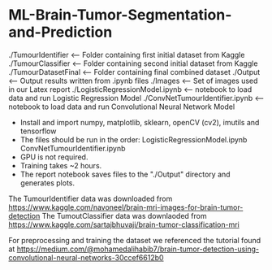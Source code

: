 # ML-Brain-Tumor-Segmentation-and-Prediction
./TumourIdentifier <-- Folder containing first initial dataset from Kaggle
./TumourClassifier <-- Folder containing second initial dataset from Kaggle
./TumourDatasetFinal <-- Folder containing final combined dataset
./Output <-- Output results written from .ipynb files
./Images <-- Set of images used in our Latex report
./LogisticRegressionModel.ipynb <-- notebook to load data and run Logistic Regression Model
./ConvNetTumourIdentifier.ipynb <-- notebook to load data and run Convolutional Neural Network Model

* Install and import numpy, matplotlib, sklearn, openCV (cv2), imutils and tensorflow
* The files should be run in the order: 
    LogisticRegressionModel.ipynb
    ConvNetTumourIdentifier.ipynb
* GPU is not required. 
* Training takes ~2 hours. 
* The report notebook saves files to the "./Output" directory and generates plots.

The TumourIdentifier data was downloaded from https://www.kaggle.com/navoneel/brain-mri-images-for-brain-tumor-detection
The TumoutClassifier data was downlaoded from https://www.kaggle.com/sartajbhuvaji/brain-tumor-classification-mri

For preprocessing and training the dataset we referenced the tutorial found at https://medium.com/@mohamedalihabib7/brain-tumor-detection-using-convolutional-neural-networks-30ccef6612b0